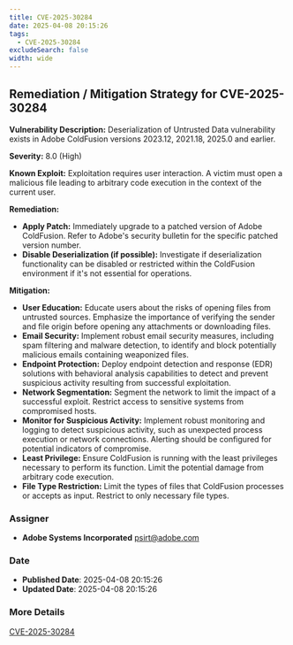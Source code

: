 ```yaml
---
title: CVE-2025-30284
date: 2025-04-08 20:15:26
tags:
  - CVE-2025-30284
excludeSearch: false
width: wide
---
```


## Remediation / Mitigation Strategy for CVE-2025-30284

**Vulnerability Description:** Deserialization of Untrusted Data vulnerability exists in Adobe ColdFusion versions 2023.12, 2021.18, 2025.0 and earlier.

**Severity:** 8.0 (High)

**Known Exploit:** Exploitation requires user interaction. A victim must open a malicious file leading to arbitrary code execution in the context of the current user.

**Remediation:**

*   **Apply Patch:** Immediately upgrade to a patched version of Adobe ColdFusion.  Refer to Adobe's security bulletin for the specific patched version number.
*   **Disable Deserialization (if possible):** Investigate if deserialization functionality can be disabled or restricted within the ColdFusion environment if it's not essential for operations.

**Mitigation:**

*   **User Education:** Educate users about the risks of opening files from untrusted sources.  Emphasize the importance of verifying the sender and file origin before opening any attachments or downloading files.
*   **Email Security:** Implement robust email security measures, including spam filtering and malware detection, to identify and block potentially malicious emails containing weaponized files.
*   **Endpoint Protection:** Deploy endpoint detection and response (EDR) solutions with behavioral analysis capabilities to detect and prevent suspicious activity resulting from successful exploitation.
*   **Network Segmentation:** Segment the network to limit the impact of a successful exploit. Restrict access to sensitive systems from compromised hosts.
*   **Monitor for Suspicious Activity:** Implement robust monitoring and logging to detect suspicious activity, such as unexpected process execution or network connections.  Alerting should be configured for potential indicators of compromise.
*   **Least Privilege:**  Ensure ColdFusion is running with the least privileges necessary to perform its function.  Limit the potential damage from arbitrary code execution.
*   **File Type Restriction:** Limit the types of files that ColdFusion processes or accepts as input.  Restrict to only necessary file types.

### Assigner
- **Adobe Systems Incorporated** <psirt@adobe.com>

### Date
- **Published Date**: 2025-04-08 20:15:26
- **Updated Date**: 2025-04-08 20:15:26

### More Details
[CVE-2025-30284](https://www.cvedetails.com/cve/CVE-2025-30284)